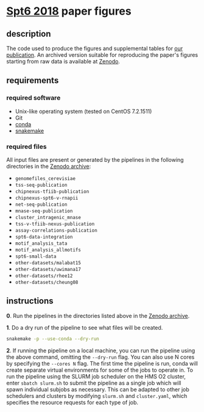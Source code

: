 
# [Spt6 2018](https://doi.org/10.1101/347575) paper figures

## description

The code used to produce the figures and supplemental tables for [our publication](https://doi.org/10.1016/j.molcel.2018.09.005). An archived version suitable for reproducing the paper's figures starting from raw data is available at [Zenodo](https://doi.org/10.5281/zenodo.1409826).

## requirements

### required software

- Unix-like operating system (tested on CentOS 7.2.1511)
- Git
- [conda](https://conda.io/docs/user-guide/install/index.html)
- [snakemake](https://snakemake.readthedocs.io/en/stable/)

### required files

All input files are present or generated by the pipelines in the following directories in the [Zenodo archive](https://doi.org/10.5281/zenodo.1325930):

- `genomefiles_cerevisiae`
- `tss-seq-publication`
- `chipnexus-tfiib-publication`
- `chipnexus-spt6-v-rnapii`
- `net-seq-publication`
- `mnase-seq-publication`
- `cluster_intragenic_mnase`
- `tss-v-tfiib-nexus-publication`
- `assay-correlations-publication`
- `spt6-data-integration`
- `motif_analysis_tata`
- `motif_analysis_allmotifs`
- `spt6-small-data`
- `other-datasets/malabat15`
- `other-datasets/uwimana17`
- `other-datasets/rhee12`
- `other-datasets/cheung08`

## instructions
**0**. Run the pipelines in the directories listed above in the [Zenodo archive](https://doi.org/10.5281/zenodo.1325930).

**1**. Do a dry run of the pipeline to see what files will be created.

```bash
snakemake -p --use-conda --dry-run
```

**2**. If running the pipeline on a local machine, you can run the pipeline using the above command, omitting the `--dry-run` flag. You can also use N cores by specifying the `--cores N` flag. The first time the pipeline is run, conda will create separate virtual environments for some of the jobs to operate in. To run the pipeline using the SLURM job scheduler on the HMS O2 cluster, enter `sbatch slurm.sh` to submit the pipeline as a single job which will spawn individual subjobs as necessary. This can be adapted to other job schedulers and clusters by modifying `slurm.sh` and `cluster.yaml`, which specifies the resource requests for each type of job.

